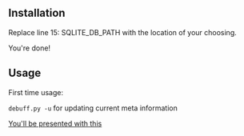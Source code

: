 ## Installation

Replace line 15: SQLITE_DB_PATH with the location of your choosing.

You're done!

## Usage

First time usage:

`debuff.py -u` for updating current meta information

<a href="https://asciinema.org/a/168591?autoplay=1" target="_blank">You'll be presented with this</a>
